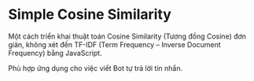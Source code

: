 # Simple Cosine Similarity

Một cách triển khai thuật toán Cosine Similarity (Tương đồng Cosine) đơn giản, không xét đến TF-IDF (Term Frequency – Inverse Document Frequency) bằng JavaScript.

Phù hợp ứng dụng cho việc viết Bot tự trả lời tin nhắn.
